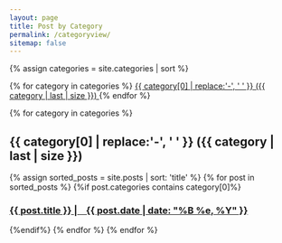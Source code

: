 ```yaml
---
layout: page
title: Post by Category
permalink: /categoryview/
sitemap: false
---
```


<!-- 전체 카테고리를 수평으로 나열 -->
<div>
{% assign categories = site.categories | sort %}

{% for category in categories %}
  <span class="site-tag">
    <a href="#{{ category | first | slugify }}">
      {{ category[0] | replace:'-', ' ' }} ({{ category | last | size }})
    </a>
  </span>
{% endfor %}
</div>

<!-- 각 카테고리와 그에 해당하는 내용 출력 -->
<div id="index">
{% for category in categories %}
 <a name="{{ category[0] }}"></a>
 <h2>{{ category[0] | replace:'-', ' ' }} ({{ category | last | size }})</h2>
 {% assign sorted_posts = site.posts | sort: 'title' %}
 {% for post in sorted_posts %}
  {%if post.categories contains category[0]%}
    <h3>
      <a href="{{ site.url }}{{ site.baseurl }}{{ post.url }}" title="{{ post.title }}">
        {{ post.title }} | &nbsp; &nbsp;{{ post.date |  date: "%B %e, %Y" }}
        <!--<p class="date">
          {{ post.date |  date: "%B %e, %Y" }}
        </p>-->
      </a>
    </h3>
    <!--<p>{{ post.excerpt | strip_html | truncate: 160 }}</p>-->
  {%endif%}
 {% endfor %}
{% endfor %}
</div>
